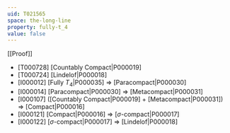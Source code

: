 ```yaml
---
uid: T021565
space: the-long-line
property: fully-t_4
value: false
---
```

[[Proof]]

* [T000728] [Countably Compact|P000019]
* [T000724] [Lindelof|P000018]
* [I000012] [Fully $T_4$|P000035] => [Paracompact|P000030]
* [I000014] [Paracompact|P000030] => [Metacompact|P000031]
* [I000107] ([Countably Compact|P000019] + [Metacompact|P000031]) => [Compact|P000016]
* [I000121] [Compact|P000016] => [$\sigma$-compact|P000017]
* [I000122] [$\sigma$-compact|P000017] => [Lindelof|P000018]

